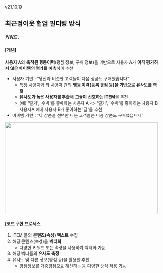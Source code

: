 v21.10.19

## 최근접이웃 협업 필터링 방식
##### 키워드 : 


#### [개념]

**사용자 A**의 **축척된 행동이력**(평점 정보, 구매 정보)을 기반으로
사용자 A가 **아직 평가하지 않은 아이템의 평가를 예측**하여 추천 


- 사용자 기반 : "당신과 비슷한 고객들이 다음 상품도 구매했습니다"
  - 특정 사용자와 타 사용자 간의 **행동 이력(등록 평점 등)을 기반으로 유사도를 측정**
  - **유사도가 높은 사용자를 추출**해 **그들이 선호하는 ITEM**을 추천
  - (예) '딸기', '수박'를 좋아하는 사용자 A <> '딸기', '수박'를 좋아하는 사용자 B
          사용자A 에게 사용자 B가 좋아하는 '귤'을 추천 
- 아이템 기반 : "이 상품을 선택한 다른 고객들은 다음 상품도 구매했습니다"




<img src="https://user-images.githubusercontent.com/75558808/137833209-c3754019-090a-4b62-bd31-94d40a3194cf.png"  width="500" height="300"/>




#### [코드 구현 프로세스]

1. ITEM 들의 **콘텐츠(속성) 텍스트** 수집
2. 해당 콘텐츠(속성)을 **벡터화**
   - 다양한 키워드 또는 속성을 사용하여 벡터화 가능
3. 해당 벡터들의 **유사도 측정**
4. 유사도 및 다른 정보(평점 등)을 활용한 추천
   - 평점정보를 가중평점으로 계산하는 등 다양한 방식 적용 가능
